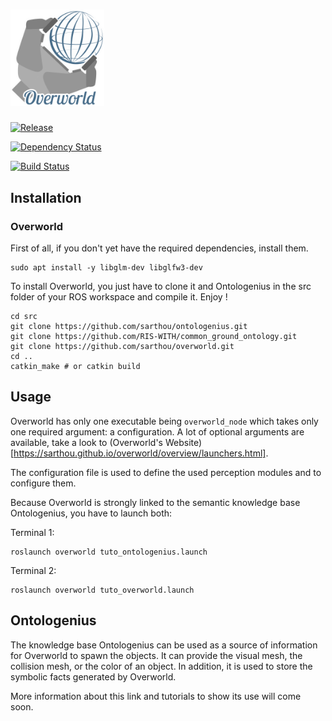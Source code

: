 # <img src="docs/images/overworld.png" width="150">

[![Release][Release-Image]][Release-Url]

[![Dependency Status][Ontologenius-Dependency-Image]][Ontologenius-Dependency-Url]

[![Build Status][Build-Status-Image]][Build-Status-Url]

## Installation

### Overworld

First of all, if you don't yet have the required dependencies, install them.

```
sudo apt install -y libglm-dev libglfw3-dev
```

To install Overworld, you just have to clone it and Ontologenius in the src folder of your ROS workspace and compile it. Enjoy !

```
cd src
git clone https://github.com/sarthou/ontologenius.git
git clone https://github.com/RIS-WITH/common_ground_ontology.git
git clone https://github.com/sarthou/overworld.git
cd ..
catkin_make # or catkin build
```

## Usage

Overworld has only one executable being `overworld_node` which takes only one required argument: a configuration. A lot of optional arguments are available, take a look to (Overworld's Website)[https://sarthou.github.io/overworld/overview/launchers.html].

The configuration file is used to define the used perception modules and to configure them.

Because Overworld is strongly linked to the semantic knowledge base Ontologenius, you have to launch both:

Terminal 1:
```
roslaunch overworld tuto_ontologenius.launch
```

Terminal 2:
```
roslaunch overworld tuto_overworld.launch
```

## Ontologenius

The knowledge base Ontologenius can be used as a source of information for Overworld to spawn the objects. It can provide the visual mesh, the collision mesh, or the color of an object. In addition, it is used to store the symbolic facts generated by Overworld.

More information about this link and tutorials to show its use will come soon.

[Release-Url]: https://github.com/sarthou/overworld/releases/tag/v0.2.0
[Release-Image]: http://img.shields.io/badge/release-v0.2.0-blue

[Ontologenius-Dependency-Image]: https://img.shields.io/badge/dependencies-ontologenius-yellow
[Ontologenius-Dependency-Url]: https://github.com/sarthou/ontologenius

[Build-Status-Image]: https://github.com/sarthou/overworld/actions/workflows/overworld.yml/badge.svg
[Build-Status-Url]: https://github.com/sarthou/overworld/actions
